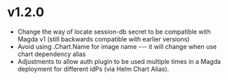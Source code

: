 # v1.2.0

- Change the way of locate session-db secret to be compatible with Magda v1 (still backwards compatible with earlier versions)
- Avoid using .Chart.Name for image name --- it will change when use chart dependency alias
- Adjustments to allow auth plugin to be used multiple times in a Magda deployment for different idPs (via Helm Chart Alias).